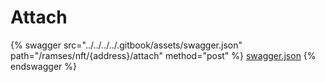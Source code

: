 # Attach

{% swagger src="../../../../.gitbook/assets/swagger.json" path="/ramses/nft/{address}/attach" method="post" %}
[swagger.json](../../../../.gitbook/assets/swagger.json)
{% endswagger %}
